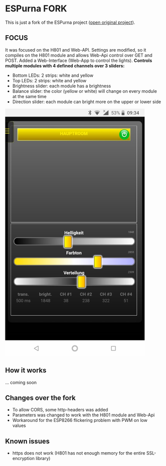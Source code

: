 # ESPurna FORK
This is just a fork of the ESPurna project ([open original project](https://github.com/xoseperez/espurna)).

## FOCUS
It was focused on the H801 and Web-API.
Settings are modified, so it compiles on the H801 module and allows Web-Api control over GET and POST.
Added a Web-Interface (Web-App to control the lights).
<b>Controls multiple modules with 4 defined channels over 3 sliders:</b>
- Bottom LEDs: 2 strips: white and yellow
- Top LEDs: 2 strips: white and yellow
- Brightness slider: each module has a brightness
- Balance slider: the color (yellow or white) will change on every module at the same time
- Direction slider: each module can bright more on the upper or lower side

![screenshot](images/app_1.jpg)

## How it works
... coming soon

## Changes over the fork
- To allow CORS, some http-headers was added
- Parameters was changed to work with the H801 module and Web-Api
- Workaround for the ESP8266 flickering problem with PWM on low values


## Known issues
- https does not work (H801 has not enough memory for the entire SSL-encryption library)
